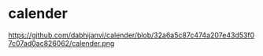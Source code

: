 # calender


https://github.com/dabhijanvi/calender/blob/32a6a5c87c474a207e43d53f07c07ad0ac826062/calender.png
